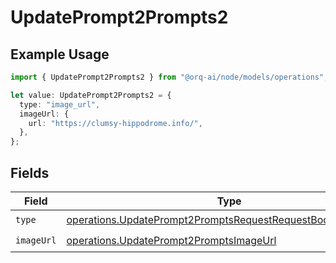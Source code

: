 # UpdatePrompt2Prompts2

## Example Usage

```typescript
import { UpdatePrompt2Prompts2 } from "@orq-ai/node/models/operations";

let value: UpdatePrompt2Prompts2 = {
  type: "image_url",
  imageUrl: {
    url: "https://clumsy-hippodrome.info/",
  },
};
```

## Fields

| Field                                                                                                                                      | Type                                                                                                                                       | Required                                                                                                                                   | Description                                                                                                                                |
| ------------------------------------------------------------------------------------------------------------------------------------------ | ------------------------------------------------------------------------------------------------------------------------------------------ | ------------------------------------------------------------------------------------------------------------------------------------------ | ------------------------------------------------------------------------------------------------------------------------------------------ |
| `type`                                                                                                                                     | [operations.UpdatePrompt2PromptsRequestRequestBodyPromptType](../../models/operations/updateprompt2promptsrequestrequestbodyprompttype.md) | :heavy_check_mark:                                                                                                                         | N/A                                                                                                                                        |
| `imageUrl`                                                                                                                                 | [operations.UpdatePrompt2PromptsImageUrl](../../models/operations/updateprompt2promptsimageurl.md)                                         | :heavy_check_mark:                                                                                                                         | N/A                                                                                                                                        |